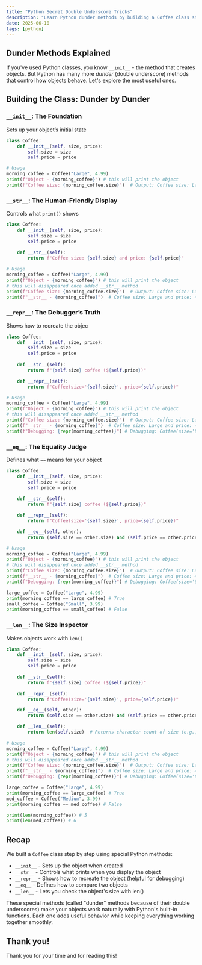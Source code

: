 ```yaml
---
title: "Python Secret Double Underscore Tricks"
description: "Learn Python dunder methods by building a Coffee class step-by-step. Master init, str, repr, eq & len with clear examples. Perfect for beginners!"
date: 2025-06-10
tags: [python]
---
```


## **Dunder Methods Explained**

If you've used Python classes, you know `__init__` - the method that creates objects. But Python has many more *dunder* (double underscore) methods that control how objects behave. Let's explore the most useful ones.

## Building the Class: Dunder by Dunder

### **`__init__`: The Foundation**

Sets up your object’s initial state

```python
class Coffee:
    def __init__(self, size, price):
        self.size = size
        self.price = price

# Usage
morning_coffee = Coffee("Large", 4.99)
print(f"Object - {morning_coffee}") # this will print the object
print(f"Coffee size: {morning_coffee.size}")  # Output: Coffee size: Large
```

### **`__str__`: The Human-Friendly Display**

Controls what `print()` shows

```python
class Coffee:
    def __init__(self, size, price):
        self.size = size
        self.price = price
    
    def __str__(self):
        return f"Coffee size: {self.size} and price: {self.price}"

# Usage
morning_coffee = Coffee("Large", 4.99)
print(f"Object - {morning_coffee}") # this will print the object
# this will disappeared once added __str__ method
print(f"Coffee size: {morning_coffee.size}")  # Output: Coffee size: Large
print(f"__str__ - {morning_coffee}")  # Coffee size: Large and price: 4.99
```

### **`__repr__`: The Debugger’s Truth**

Shows how to recreate the objec

```python
class Coffee:
    def __init__(self, size, price):
        self.size = size
        self.price = price
    
    def __str__(self):
        return f"{self.size} coffee (${self.price})"

    def __repr__(self):
        return f"Coffee(size='{self.size}', price={self.price})"

# Usage
morning_coffee = Coffee("Large", 4.99)
print(f"Object - {morning_coffee}") # this will print the object
# this will disappeared once added __str__ method
print(f"Coffee size: {morning_coffee.size}")  # Output: Coffee size: Large
print(f"__str__ - {morning_coffee}")  # Coffee size: Large and price: 4.99
print(f"Debugging: {repr(morning_coffee)}") # Debugging: Coffee(size='Large', price=4.99)
```

### **`__eq__`: The Equality Judge**

Defines what `==` means for your object

```python
class Coffee:
    def __init__(self, size, price):
        self.size = size
        self.price = price
    
    def __str__(self):
        return f"{self.size} coffee (${self.price})"

    def __repr__(self):
        return f"Coffee(size='{self.size}', price={self.price})"

    def __eq__(self, other):
        return (self.size == other.size) and (self.price == other.price)

# Usage
morning_coffee = Coffee("Large", 4.99)
print(f"Object - {morning_coffee}") # this will print the object
# this will disappeared once added __str__ method
print(f"Coffee size: {morning_coffee.size}")  # Output: Coffee size: Large
print(f"__str__ - {morning_coffee}")  # Coffee size: Large and price: 4.99
print(f"Debugging: {repr(morning_coffee)}") # Debugging: Coffee(size='Large', price=4.99)

large_coffee = Coffee("Large", 4.99)
print(morning_coffee == large_coffee) # True
small_coffee = Coffee("Small", 3.99)
print(morning_coffee == small_coffee) # False
```

### **`__len__`: The Size Inspector**

Makes objects work with `len()`

```python
class Coffee:
    def __init__(self, size, price):
        self.size = size
        self.price = price
    
    def __str__(self):
        return f"{self.size} coffee (${self.price})"

    def __repr__(self):
        return f"Coffee(size='{self.size}', price={self.price})"

    def __eq__(self, other):
        return (self.size == other.size) and (self.price == other.price)

    def __len__(self):
        return len(self.size)  # Returns character count of size (e.g., "Large" → 5)

# Usage
morning_coffee = Coffee("Large", 4.99)
print(f"Object - {morning_coffee}") # this will print the object
# this will disappeared once added __str__ method
print(f"Coffee size: {morning_coffee.size}")  # Output: Coffee size: Large
print(f"__str__ - {morning_coffee}")  # Coffee size: Large and price: 4.99
print(f"Debugging: {repr(morning_coffee)}") # Debugging: Coffee(size='Large', price=4.99)

large_coffee = Coffee("Large", 4.99)
print(morning_coffee == large_coffee) # True
med_coffee = Coffee("Medium", 3.99)
print(morning_coffee == med_coffee) # False

print(len(morning_coffee)) # 5
print(len(med_coffee)) # 6
```

## Recap

We built a `Coffee` class step by step using special Python methods:

- `__init__` - Sets up the object when created
- `__str__` - Controls what prints when you display the object
- `__repr__` - Shows how to recreate the object (helpful for debugging)
- `__eq__` - Defines how to compare two objects
- `__len__` - Lets you check the object's size with len()

These special methods (called "dunder" methods because of their double underscores) make your objects work naturally with Python's built-in functions. Each one adds useful behavior while keeping everything working together smoothly.

## Thank you!

Thank you for your time and for reading this!